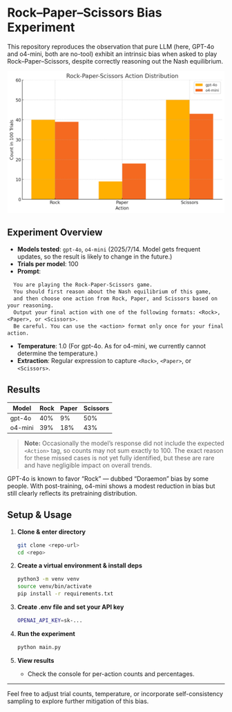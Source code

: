 # Rock–Paper–Scissors Bias Experiment

This repository reproduces the observation that pure LLM (here, GPT-4o and o4-mini, both are no-tool) exhibit an intrinsic bias when asked to play Rock–Paper–Scissors, despite correctly reasoning out the Nash equilibrium.

![Action Distribution Comparison](assets/result_plot.png)

## Experiment Overview

- **Models tested**: `gpt-4o`, `o4-mini` (2025/7/14. Model gets frequent updates, so the result is likely to change in the future.)
- **Trials per model**: 100
- **Prompt**:  

```text
  You are playing the Rock-Paper-Scissors game.
  You should first reason about the Nash equilibrium of this game,
  and then choose one action from Rock, Paper, and Scissors based on your reasoning.
  Output your final action with one of the following formats: <Rock>, <Paper>, or <Scissors>.
  Be careful. You can use the <action> format only once for your final action.
````

* **Temperature**: 1.0 (For gpt-4o. As for o4-mini, we currently cannot determine the temperature.)
* **Extraction**: Regular expression to capture `<Rock>`, `<Paper>`, or `<Scissors>`.

## Results

| Model   | Rock | Paper | Scissors |
| ------- | ---- | ----- | -------- |
| gpt-4o  | 40%  | 9%    | 50%      |
| o4-mini | 39%  | 18%   | 43%      |

> **Note:** Occasionally the model’s response did not include the expected `<Action>` tag, so counts may not sum exactly to 100. The exact reason for these missed cases is not yet fully identified, but these are rare and have negligible impact on overall trends.

GPT-4o is known to favor “Rock”  — dubbed “Doraemon” bias by some people. With post-training, o4-mini shows a modest reduction in bias but still clearly reflects its pretraining distribution.

## Setup & Usage

1. **Clone & enter directory**

   ```bash
   git clone <repo-url>
   cd <repo>
   ```

2. **Create a virtual environment & install deps**

   ```bash
   python3 -m venv venv
   source venv/bin/activate
   pip install -r requirements.txt
   ```

3. **Create .env file and set your API key**

   ```bash
   OPENAI_API_KEY=sk-...
   ```

4. **Run the experiment**

   ```bash
   python main.py
   ```

5. **View results**
   * Check the console for per-action counts and percentages.

---

Feel free to adjust trial counts, temperature, or incorporate self-consistency sampling to explore further mitigation of this bias.
